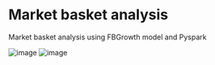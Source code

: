 # Market basket analysis
Market basket analysis using FBGrowth model and Pyspark

![image](https://user-images.githubusercontent.com/56554158/186611088-9e1248e0-e269-4795-b9d4-c6537d128154.png)
![image](https://user-images.githubusercontent.com/56554158/186143396-974ee21b-c258-4943-adf1-7a70be9e01fd.png)


